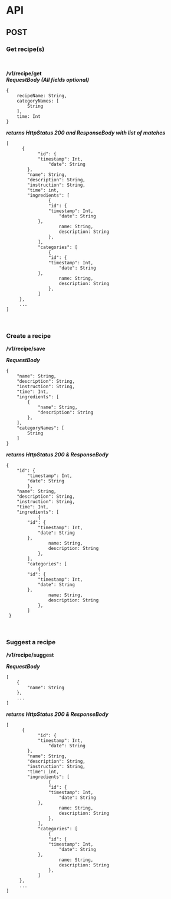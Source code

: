 # API

## POST

### Get recipe(s)

<br>

**/v1/recipe/get**
<br>
**_RequestBody (All fields optional)_**

```
{
    recipeName: String,
    categoryNames: [
    	String
    ],
    time: Int
}
```

**_returns HttpStatus 200 and ResponseBody with list of matches_**

```
[
      {
      	    "id": {
	        "timestamp": Int,
            	"date": String
	    },
	    "name": String,
	    "description": String,
	    "instruction": String,
	    "time": int,
	    "ingredients": [
            	{
	      	    "id": {
		        "timestamp": Int,
	            	"date": String
		    },
                    name: String,
                    description: String
            	},
     	    ],
            "categories": [
            	{
	      	    "id": {
		        "timestamp": Int,
	            	"date": String
		    },
                    name: String,
                    description: String
            	},
            ]
     },
     ...
]
```

<br>

### Create a recipe

**/v1/recipe/save**
<br>

**_RequestBody_**

```
{
    "name": String,
    "description": String,
    "instruction": String,
    "time": Int,
    "ingredients": [
        {
            "name": String,
            "description": String
        },
    ],
    "categoryNames": [
        String
    ]
}
```

**_returns HttpStatus 200 & ResponseBody_**

```
{
	"id": {
		"timestamp": Int,
 		"date": String
    	},
	"name": String,
	"description": String,
	"instruction": String,
	"time": Int,
	"ingredients": [
            {
		"id": {
			"timestamp": Int,
			"date": String
		},
                name: String,
                description: String
            },
     	],
        "categories": [
            {
		"id": {
			"timestamp": Int,
			"date": String
		},
                name: String,
                description: String
            },
        ]
 }
```

<br>

### Suggest a recipe

**/v1/recipe/suggest**
<br>

**_RequestBody_**

```
[
    {
        "name": String
    },
    ...
]
```

**_returns HttpStatus 200 & ResponseBody_**

```
[
      {
      	    "id": {
	        "timestamp": Int,
            	"date": String
	    },
	    "name": String,
	    "description": String,
	    "instruction": String,
	    "time": int,
	    "ingredients": [
            	{
	      	    "id": {
		        "timestamp": Int,
	            	"date": String
		    },
                    name: String,
                    description: String
            	},
     	    ],
            "categories": [
            	{
	      	    "id": {
		        "timestamp": Int,
	            	"date": String
		    },
                    name: String,
                    description: String
            	},
            ]
     },
     ...
]
```
